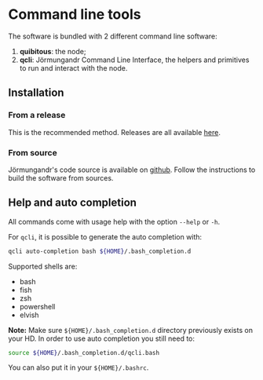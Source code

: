 # Command line tools

The software is bundled with 2 different command line software:

1. **quibitous**: the node;
2. **qcli**: Jörmungandr Command Line Interface, the helpers and primitives to run and interact with the node.

## Installation

### From a release

This is the recommended method. Releases are all available
[here](https://github.com/The-Blockchain-Company/quibitous/releases).

### From source

Jörmungandr's code source is available on
[github](https://github.com/The-Blockchain-Company/quibitous#how-to-install-from-sources).
Follow the instructions to build the software from sources.

## Help and auto completion

All commands come with usage help with the option `--help` or `-h`.

For `qcli`, it is possible to generate the auto completion with:

```sh
qcli auto-completion bash ${HOME}/.bash_completion.d
```

Supported shells are:

- bash
- fish
- zsh
- powershell
- elvish

**Note:**
Make sure `${HOME}/.bash_completion.d` directory previously exists on your HD.
In order to use auto completion you still need to:

```sh
source ${HOME}/.bash_completion.d/qcli.bash
```

You can also put it in your `${HOME}/.bashrc`.
